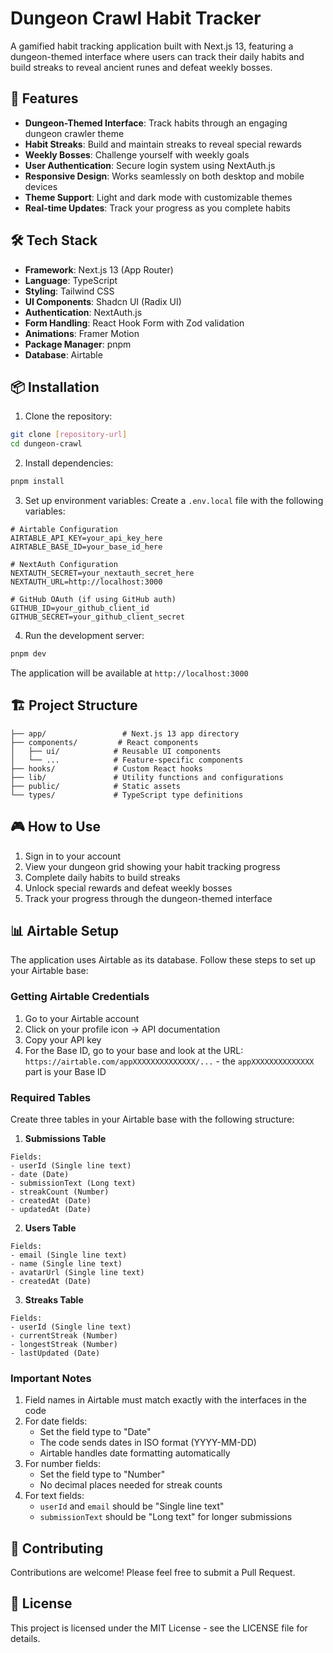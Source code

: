 # Dungeon Crawl Habit Tracker

A gamified habit tracking application built with Next.js 13, featuring a dungeon-themed interface where users can track their daily habits and build streaks to reveal ancient runes and defeat weekly bosses.

## 🚀 Features

- **Dungeon-Themed Interface**: Track habits through an engaging dungeon crawler theme
- **Habit Streaks**: Build and maintain streaks to reveal special rewards
- **Weekly Bosses**: Challenge yourself with weekly goals
- **User Authentication**: Secure login system using NextAuth.js
- **Responsive Design**: Works seamlessly on both desktop and mobile devices
- **Theme Support**: Light and dark mode with customizable themes
- **Real-time Updates**: Track your progress as you complete habits

## 🛠️ Tech Stack

- **Framework**: Next.js 13 (App Router)
- **Language**: TypeScript
- **Styling**: Tailwind CSS
- **UI Components**: Shadcn UI (Radix UI)
- **Authentication**: NextAuth.js
- **Form Handling**: React Hook Form with Zod validation
- **Animations**: Framer Motion
- **Package Manager**: pnpm
- **Database**: Airtable

## 📦 Installation

1. Clone the repository:
```bash
git clone [repository-url]
cd dungeon-crawl
```

2. Install dependencies:
```bash
pnpm install
```

3. Set up environment variables:
Create a `.env.local` file with the following variables:
```env
# Airtable Configuration
AIRTABLE_API_KEY=your_api_key_here
AIRTABLE_BASE_ID=your_base_id_here

# NextAuth Configuration
NEXTAUTH_SECRET=your_nextauth_secret_here
NEXTAUTH_URL=http://localhost:3000

# GitHub OAuth (if using GitHub auth)
GITHUB_ID=your_github_client_id
GITHUB_SECRET=your_github_client_secret
```

4. Run the development server:
```bash
pnpm dev
```

The application will be available at `http://localhost:3000`

## 🏗️ Project Structure

```
├── app/                 # Next.js 13 app directory
├── components/         # React components
│   ├── ui/            # Reusable UI components
│   └── ...            # Feature-specific components
├── hooks/             # Custom React hooks
├── lib/               # Utility functions and configurations
├── public/            # Static assets
└── types/             # TypeScript type definitions
```

## 🎮 How to Use

1. Sign in to your account
2. View your dungeon grid showing your habit tracking progress
3. Complete daily habits to build streaks
4. Unlock special rewards and defeat weekly bosses
5. Track your progress through the dungeon-themed interface

## 📊 Airtable Setup

The application uses Airtable as its database. Follow these steps to set up your Airtable base:

### Getting Airtable Credentials

1. Go to your Airtable account
2. Click on your profile icon → API documentation
3. Copy your API key
4. For the Base ID, go to your base and look at the URL: `https://airtable.com/appXXXXXXXXXXXXXX/...` - the `appXXXXXXXXXXXXXX` part is your Base ID

### Required Tables

Create three tables in your Airtable base with the following structure:

1. **Submissions Table**
```
Fields:
- userId (Single line text)
- date (Date)
- submissionText (Long text)
- streakCount (Number)
- createdAt (Date)
- updatedAt (Date)
```

2. **Users Table**
```
Fields:
- email (Single line text)
- name (Single line text)
- avatarUrl (Single line text)
- createdAt (Date)
```

3. **Streaks Table**
```
Fields:
- userId (Single line text)
- currentStreak (Number)
- longestStreak (Number)
- lastUpdated (Date)
```

### Important Notes

1. Field names in Airtable must match exactly with the interfaces in the code
2. For date fields:
   - Set the field type to "Date"
   - The code sends dates in ISO format (YYYY-MM-DD)
   - Airtable handles date formatting automatically
3. For number fields:
   - Set the field type to "Number"
   - No decimal places needed for streak counts
4. For text fields:
   - `userId` and `email` should be "Single line text"
   - `submissionText` should be "Long text" for longer submissions

## 🤝 Contributing

Contributions are welcome! Please feel free to submit a Pull Request.

## 📝 License

This project is licensed under the MIT License - see the LICENSE file for details. 
